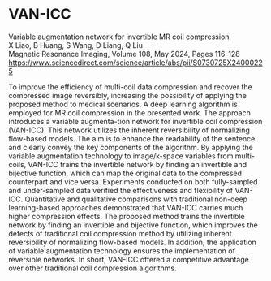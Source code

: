 # VAN-ICC   
Variable augmentation network for invertible MR coil compression   
X Liao, B Huang, S Wang, D Liang, Q Liu    
Magnetic Resonance Imaging, Volume 108, May 2024, Pages 116-128         
https://www.sciencedirect.com/science/article/abs/pii/S0730725X24000225   

To improve the efficiency of multi-coil data compression and recover the compressed image reversibly, increasing the possibility of applying the proposed method to medical scenarios. A deep learning algorithm is employed for MR coil compression in the presented work. The approach introduces a variable augmenta-tion network for invertible coil compression (VAN-ICC). This network utilizes the inherent reversibility of normalizing flow-based models. The aim is to enhance the readability of the sentence and clearly convey the key components of the algorithm. By applying the variable augmentation technology to image/k-space variables from multi-coils, VAN-ICC trains the invertible network by finding an invertible and bijective function, which can map the original data to the compressed counterpart and vice versa. Experiments conducted on both fully-sampled and under-sampled data verified the effectiveness and flexibility of VAN-ICC. Quantitative and qualitative comparisons with traditional non-deep learning-based approaches demonstrated that VAN-ICC carries much higher compression effects. The proposed method trains the invertible network by finding an invertible and bijective function, which improves the defects of traditional coil compression method by utilizing inherent reversibility of normalizing flow-based models. In addition, the application of variable augmentation technology ensures the implementation of reversible networks. In short, VAN-ICC offered a competitive advantage over other traditional coil compression algorithms.   



    
